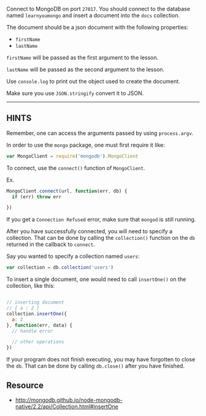 Connect to MongoDB on port `27017`.
You should connect to the database named `learnyoumongo` and insert
a document into the `docs` collection.

The document should be a json document with the following properties:

- `firstName`
- `lastName`

`firstName` will be passed as the first argument to the lesson.

`lastName` will be passed as the second argument to the lesson.

Use `console.log` to print out the object used to create the document.

Make sure you use `JSON.stringify` convert it to JSON.

-----------------------------------------------------------
## HINTS

Remember, one can access the arguments passed by using `process.argv`.

In order to use the `mongo` package, one must first require it like:

```js
var MongoClient = require('mongodb').MongoClient
```

To connect, use the `connect()` function of `MongoClient`.

Ex.

```js
MongoClient.connect(url, function(err, db) {
  if (err) throw err

})
```

If you get a `Connection Refused` error, make sure that `mongod` is still
running.

After you have successfully connected, you will need to specify a collection.
That can be done by calling the `collection()` function on the `db` returned
in the callback to `connect`.

Say you wanted to specify a collection named `users`:

```js
var collection = db.collection('users')
```

To insert a single document, one would need to call `insertOne()` on the collection, like this:
```js

// inserting document
// { a : 2 }
collection.insertOne({
  a: 2
}, function(err, data) {
  // handle error

  // other operations
})
```

If your program does not finish executing, you may have forgotten to
close the `db`. That can be done by calling `db.close()` after you
have finished.

## Resource
* http://mongodb.github.io/node-mongodb-native/2.2/api/Collection.html#insertOne
